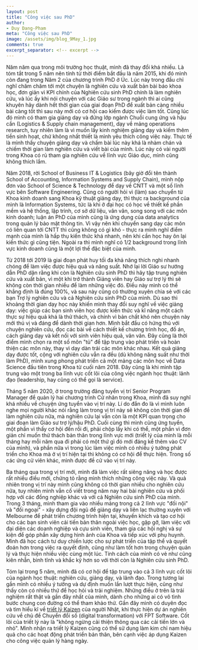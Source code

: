 ```yaml
---
layout: post
title: "Công việc sau PhD"
author:
- Duy Dang-Pham
meta: "Công việc sau PhD"
image: /assets/img/blog_9May_1.jpg
comments: true
excerpt_separator: <!-- excerpt -->
---
```


Năm năm qua trong môi trường học thuật, mình đã thay đổi khá nhiều. Là tóm tắt trong 5 năm nên tính từ thời điểm bắt đầu là năm 2015, khi đó mình còn đang trong Năm 2 của chương trình PhD ở Úc. Lúc này trong đầu chỉ nghĩ chăm chăm tới một chuyện là nghiên cứu và xuất bản bài báo khoa học, đơn giản vì KPI chính của Nghiên cứu sinh PhD chính là làm nghiên cứu, và lúc ấy khi nói chuyện với các Giáo sư trong ngành thì ai cũng khuyên hãy dành hết thời gian của giai đoạn PhD để xuất bản càng nhiều bài càng tốt thì sau này mới có cơ hội cao kiếm được việc làm tốt. <!-- excerpt --> Cũng lúc đó mình có tham gia giảng dạy và đứng lớp ngành Chuỗi cung ứng và hậu cần (Logistics & Supply chain management), dạy về mảng operations research, tuy nhiên làm là vì muốn lấy kinh nghiệm giảng dạy và kiếm thêm tiền sinh hoạt, chứ không nhất thiết là mình yêu thích công việc này. Thực tế là mình thấy chuyện giảng dạy và chấm bài lúc này khá là nhàm chán và chiếm thời gian làm nghiên cứu và viết bài của mình. Lúc này có vài người trong Khoa có rủ tham gia nghiên cứu về lĩnh vực Giáo dục, mình cũng không thích lắm.

Năm 2018, rời School of Business IT & Logistics (bây giờ đổi tên thành School of Accounting, Information Systems and Supply Chain), mình nộp đơn vào School of Science & Technology để dạy về CNTT và một số lĩnh vực bên Software Engineering. Cũng có người hỏi vì (làm) sao chuyển từ Khoa kinh doanh sang Khoa kỹ thuật giảng dạy, thì thực ra background của mình là Information Systems, tức là khi ở đại học có học về thiết kế phần mềm và hệ thống, lập trình, cơ sở dữ liệu, vân vân, song song với các môn kinh doanh; luận án PhD của mình cũng là ứng dụng của data analytics trong quản lý bảo mật thông tin. Vì vậy nên khi chuyển sang dạy các môn có liên quan tới CNTT thì cũng không có gì khó - thực ra mình nghĩ điểm mạnh của mình là hấp thụ kiến thức khá nhanh, nên khi cần học hay ôn lại kiến thức gì cũng tiện. Ngoài ra thì mình nghĩ có 1/2 background trong lĩnh vực kinh doanh cũng là một lợi thế đặc biệt của mình.

Từ 2018 tới 2019 là giai đoạn phát huy tối đa khả năng thích nghi nhanh chóng để làm việc được hiệu quả và năng suất. Nhớ lại lời Giáo sư hướng dẫn PhD dặn rằng khi còn là Nghiên cứu sinh PhD thì hãy tập trung nghiên cứu và xuất bản, vì một khi trở thành Giảng viên hay Giáo sư trợ lý thì sẽ không còn thời gian nhiều để làm những việc đó. Điều này mình có thể khẳng định là đúng 100%, và sau này cũng có thường xuyên chia sẻ với các bạn Trợ lý nghiên cứu và cả Nghiên cứu sinh PhD của mình. Dù sao thì khoảng thời gian dạy học này khiến mình thay đổi suy nghĩ về việc giảng dạy: việc giúp các bạn sinh viên học được kiến thức và kĩ năng một cách thực sự hiệu quả khá là thử thách, và chính vì bản chất khó nên chuyện này mới thú vị và đáng để dành thời gian hơn. Mình bắt đầu có hứng thú với chuyện nghiên cứu, đọc các bài về cách thiết kế chương trình học, đồ án, cách giảng dạy và kết nối với sinh viên hiệu quả, vân vân. Đây cũng là thời điểm mình chọn ra một số môn "tủ" để tập trung vào phát triển và hoàn thiện các môn này, thay vì dạy dàn trải các môn khác nhau. Kết quả giảng dạy được tốt, cộng với nghiên cứu vẫn ra đều (dù không năng suất như thời làm PhD), mình xung phong phát triển cả một mảng các môn học về Data Science đầu tiên trong Khoa từ cuối năm 2018. Đây cũng là khi mình tập trung vào một trong ba lĩnh vực cốt lõi của công việc ngành học thuật: lãnh đạo (leadership, hay cũng có thể gọi là service).

Tháng 5 năm 2020, ở trong trường đăng tuyển vị trí Senior Program Manager để quản lý hai chương trình Cử nhân trong Khoa, mình đã suy nghĩ khá nhiều về chuyện ứng tuyển vào vị trí này. Lí do đắn đo là vì mình luôn nghe mọi người khác nói rằng làm trong vị trí này sẽ không còn thời gian để làm nghiên cứu nữa, mà nghiên cứu lại vẫn còn là một KPI quan trọng cho giai đoạn làm Giáo sư trợ lý/hậu PhD. Cuối cùng thì mình cũng ứng tuyển, một phần vì thấy cơ hội đến rồi đi, phải chộp lấy khi có thể, một phần vì đơn giản chỉ muốn thử thách bản thân trong lĩnh vực mới (triết lý của mình là mỗi tháng hay mỗi năm qua đi phải có một thứ gì đó mới đáng kể thêm vào CV của mình), và phần nữa vì trong lúc làm việc mình có nhiều ý tưởng phát triển cho Khoa mà ở vị trí hiện tại thì không có cơ hội để thực hiện. Trong số các ứng cử viên khác, mình được đề cử vào vị trí này.

Ba tháng qua trong vị trí mới, mình đã làm việc rất siêng năng và học được rất nhiều điều mới, chứng tỏ rằng mình thích những công việc này. Và quả nhiên trong vị trí này mình cũng không có thời gian nhiều cho nghiên cứu nữa, tuy nhiên mình vẫn cố viết trong năm nay hai bài nghiên cứu và phối hợp với các đồng nghiệp khác và với cả Nghiên cứu sinh PhD của mình. Trong 3 tháng, mình tham gia vào nhiều mảng trong cả 2 lĩnh vực "đối nội" và "đối ngoại" - xây dựng đội ngũ để giảng dạy và liên lạc thường xuyên với Melbourne để phát triển chương trình hiện tại, khuyến khích và tạo cơ hội cho các bạn sinh viên cải tiến bản thân ngoài việc học, gặp gỡ, làm việc với đại diện các doanh nghiệp và cựu sinh viên, tham gia các hội nghị và sự kiện để góp phần xây dựng hình ảnh của Khoa và tiếp xúc với phụ huynh. Mình đã học cách tư duy chiến lược cho sự phát triển của tập thể và quyết đoán hơn trong việc ra quyết định, cũng như làm tốt hơn trong chuyện quản lý và thực hiện nhiều việc cùng một lúc. Tính cách của mình có vẻ như cũng kiên nhẫn, bình tĩnh và khắc kỷ hơn so với thời còn là Nghiên cứu sinh PhD.

Tóm lại trong 5 năm, mình đã có cơ hội để tập trung vào cả 3 lĩnh vực cốt lõi của ngành học thuật: nghiên cứu, giảng dạy, và lãnh đạo. Trong tương lai gần mình có nhiều ý tưởng và dự định muốn lần lượt thực hiện, cũng như thấy còn có nhiều thứ để học hỏi và trải nghiệm. Những điều ở trên là trải nghiệm rất thật và gần đây nhất của mình, dành cho những ai có vô tình bước chung con đường có thể tham khảo thử. Gần đây mình có duyên đọc và tìm hiểu kĩ về <a href="https://vi.wikipedia.org/wiki/Kaizen" target="\_blank">triết lý Kaizen</a> của người Nhật, khi thực hiện dự án nghiên cứu về chủ đề Chuyển đổi số (digital transformation) với FPT Software. Cốt lõi của triết lý này là "không ngừng cải thiện thông qua các cải tiến lớn và nhỏ". Mình nhận ra triết lý Kaizen cũng có thể sử dụng làm kim chỉ nam hiệu quả cho các hoạt động phát triển bản thân, bên cạnh việc áp dụng Kaizen cho công việc quản lý hàng ngày.